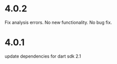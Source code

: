 # 4.0.2
Fix analysis errors.  No new functionality.  No bug fix.

# 4.0.1
update dependencies for dart sdk 2.1

